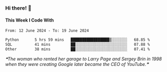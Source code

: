 ### Hi there! 👋

#### This Week I Code With
<!--START_SECTION:waka-->

```txt
From: 12 June 2024 - To: 19 June 2024

Python       5 hrs 59 mins   █████████████████▒░░░░░░░   68.85 %
SQL          41 mins         ██░░░░░░░░░░░░░░░░░░░░░░░   07.88 %
Other        38 mins         ██░░░░░░░░░░░░░░░░░░░░░░░   07.41 %
```

<!--END_SECTION:waka-->

<!--STARTS_HERE_QUOTE_README-->
<i>❝The woman who rented her garage to Larry Page and Sergey Brin in 1998 when they were creating Google later became the CEO of YouTube.❞</i>
<!--ENDS_HERE_QUOTE_README-->
